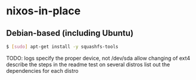 # nixos-in-place

## Debian-based (including Ubuntu)
```bash
$ [sudo] apt-get install -y squashfs-tools
```

TODO:
  logs
  specify the proper device, not /dev/sda
  allow changing of ext4
  describe the steps in the readme
  test on several distros
  list out the dependencies for each distro
